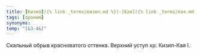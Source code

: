 ```yaml
---
title: [Кизил]({% link _terms/кизил.md %})-[Кая]({% link _terms/кая.md %}) II
tags: [ороним]
synonyms:
temp: "[&З-4&]"
---
```


Скальный обрыв красноватого оттенка. Верхний уступ хр. Кизил-Кая I.
